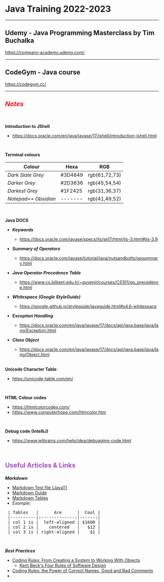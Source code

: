 # Java Training 2022-2023

---
## Udemy - Java Programming Masterclass by Tim Buchalka
https://company-academy.udemy.com/

---

## CodeGym - Java course
https://codegym.cc/

---
## ***<p style="color:#F70D1A">Notes</p>***

<br>

**Introduction to JShell**
*	https://docs.oracle.com/en/java/javase/17/jshell/introduction-jshell.html

<br> 

**Terminal colours**

| Colour               | Hexa    | RGB           |
|----------------------|---------|---------------|
| *Dark Slate Grey*    | #3D4849 | rgb(61,72,73) |
| *Darker Grey*        | #2D3636 | rgb(45,54,54) |
| *Darkest Grey*       | #1F2425 | rgb(31,36,37) |
| *Notepad++ Obsidian* | ------- | rgb(41,49,52) |

<br> 

**Java DOCS**
* ***Keywords***	
  * https://docs.oracle.com/javase/specs/jls/se17/html/jls-3.html#jls-3.9
* ***Summary of Operators***
  * https://docs.oracle.com/javase/tutorial/java/nutsandbolts/opsummary.html
* ***Java Operator Precedence Table***
  * https://www.cs.bilkent.edu.tr/~guvenir/courses/CS101/op_precedence.html
* ***Whitespace (Google StyleGuide)***
  * https://google.github.io/styleguide/javaguide.html#s4.6-whitespace 
* ***Exception Handling***
  * https://docs.oracle.com/en/java/javase/17/docs/api/java.base/java/lang/Exception.html
* ***Class Object***
  * https://docs.oracle.com/en/java/javase/17/docs/api/java.base/java/lang/Object.html




  <br>

**Unicode Character Table**
*   https://unicode-table.com/en/

<br>

**HTML Colour codes**
*   https://htmlcolorcodes.com/
*   https://www.computerhope.com/htmcolor.htm

<br>

**Debug code (IntelliJ)**
*   https://www.jetbrains.com/help/idea/debugging-code.html

<br>


## **<p style="color:#A74AC7">Useful Articles & Links</p>**

***Markdown***
* [Markdown Test file (JavaT)](../JavaT/src/ReadMeDocumentation/TestMarkdown.md)
* [Markdown Guide](https://www.markdownguide.org/basic-syntax/)
* [Markdown Tables](https://www.tablesgenerator.com/markdown_tables)
* *Example*: 
<pre> | Tables   |      Are      |  Cool |
 |----------|:-------------:|------:|
 | col 1 is |  left-aligned | $1600 |
 | col 2 is |    centered   |   $12 |
 | col 3 is | right-aligned |    $1 |
</pre>

<br>

***Best Practices***
  * [Coding Rules: From Creating a System to Working With Objects](https://codegym.cc/groups/posts/350-coding-rules-from-creating-a-system-to-working-with-objects)
    * [Kent Beck's Four Rules of Software Design](https://martinfowler.com/bliki/BeckDesignRules.html)
  * [Coding Rules: the Power of Correct Names, Good and Bad Comments](https://codegym.cc/groups/posts/369)
  * 